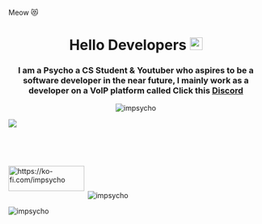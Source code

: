 Meow 😻
<h1 align="center">Hello Developers <img src="https://media.discordapp.net/attachments/864403086516682752/1085123523179188244/68747470733a2f2f656d6f6a69732e736c61636b6d6f6a69732e636f6d2f656d6f6a69732f696d616765732f313537373330353530352f373337332f68616e645f776176652e6769663f31353737333035353035.gif" width="25"/></h1>

<h3 align="center">I am a Psycho a CS Student & Youtuber who aspires to be a software developer in the near future, I mainly work as a developer on a VoIP platform called Click this                                           <a href="https://discord.gg/8dF4kudsWx">Discord</a></strong> </h3>

<p align="center"> <img src="https://komarev.com/ghpvc/?username=impsycho&label=Profile%20views&color=ff0000&style=flat" alt="impsycho" /> </p>

<p align="left"></a><a href="https://discord.com/users/1056553052850618449"><img src="https://lanyard-profile-readme.vercel.app/api/1056553052850618449?idleMessage=%22May%20The%20Code%20Be%20With%20you%22&borderRadius=25px" /></a> </p>   


 


     







<p align="center">
  </a> 
 </p>  
 <p align="center"> 
     <a href="https://github.com/ZeroDiscord/"> 
         <img src="https://media.discordapp.net/attachments/864403086516682752/1085108604429934612/icone-github-rouge.png width="25px" /> 
     </a>  
     <a href="https://discord.com/users/603948445362946084"> 
         <img src="https://media.discordapp.net/attachments/864403086516682752/1085108125025173564/1678780322986.png" width="25px" /> 
     </a>  
     <a href="https://twitter.com/RestInPeaceZero/"> 
         <img src="https://media.discordapp.net/attachments/864403086516682752/1085105501714522122/1678779679927.png" width="25px" /> 
     </a> 
     <a href="https://www.youtube.com/c/ZeroSync"> 
         <img src="https://media.discordapp.net/attachments/864403086516682752/1085105963654184970/1678779801741.png" width="25px" /> 
     </a>



<p><a href="https://ko-fi.com/https://ko-fi.com/impsycho"> <img align="left" src="https://cdn.ko-fi.com/cdn/kofi3.png?v=3" height="50" width="150" alt="https://ko-fi.com/impsycho" /></a></p><br><br>



<p>&nbsp;<img align="center" src="https://github-readme-stats.vercel.app/api?username=impsycho&show_icons=true&locale=en&hide_border=true&background=0D1117&theme=gruvbox" alt="impsycho" /></p>

<p><img align="center" src="https://github-readme-streak-stats.herokuapp.com/?user=impsycho&theme=gruvbox" alt="impsycho" /></p>
